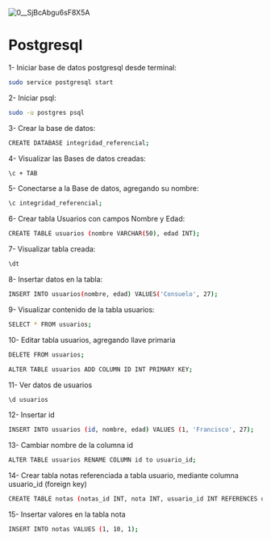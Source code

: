 ![0__SjBcAbgu6sF8X5A](https://github.com/pedro-donoso/Postgresql/assets/68760595/c4386299-6604-4a21-86b9-58a66aae3d96)

# Postgresql

1- Iniciar base de datos postgresql desde terminal:

```bash
sudo service postgresql start
```


2- Iniciar psql:

```bash
sudo -u postgres psql
```

3- Crear la base de datos:

```bash
CREATE DATABASE integridad_referencial;
```

4- Visualizar las Bases de datos creadas:

```bash
\c + TAB
```

5- Conectarse a la Base de datos, agregando su nombre:

```bash
\c integridad_referencial;
```

6- Crear tabla Usuarios con campos Nombre y Edad:

```bash
CREATE TABLE usuarios (nombre VARCHAR(50), edad INT);
```

7- Visualizar tabla creada:

```bash
\dt
```

8- Insertar datos en la tabla:

```bash
INSERT INTO usuarios(nombre, edad) VALUES('Consuelo', 27);
```

9- Visualizar contenido de la tabla usuarios:

```bash
SELECT * FROM usuarios;
```

10- Editar tabla usuarios, agregando llave primaria

```bash
DELETE FROM usuarios;

ALTER TABLE usuarios ADD COLUMN ID INT PRIMARY KEY;
```

11- Ver datos de usuarios 

```bash
\d usuarios
```

12- Insertar id

```bash
INSERT INTO usuarios (id, nombre, edad) VALUES (1, 'Francisco', 27);
```

13- Cambiar nombre de la columna id

```bash
ALTER TABLE usuarios RENAME COLUMN id to usuario_id;
```

14- Crear tabla notas referenciada a tabla usuario, mediante columna usuario_id (foreign key)

```bash
CREATE TABLE notas (notas_id INT, nota INT, usuario_id INT REFERENCES usuarios(usuario_id));
```

15- Insertar valores en la tabla nota

```bash
INSERT INTO notas VALUES (1, 10, 1);
```






